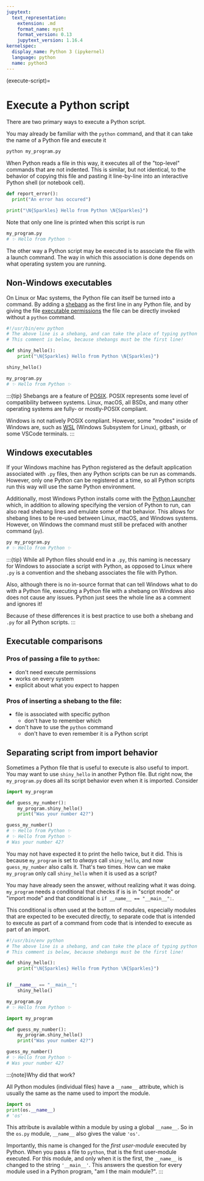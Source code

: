 ```yaml
---
jupytext:
  text_representation:
    extension: .md
    format_name: myst
    format_version: 0.13
    jupytext_version: 1.16.4
kernelspec:
  display_name: Python 3 (ipykernel)
  language: python
  name: python3
---
```


(execute-script)=
# Execute a Python script

There are two primary ways to execute a Python script.

You may already be familiar with the `python` command, and that it can take the name of a Python file and execute it

```bash
python my_program.py
```

When Python reads a file in this way, it executes all of the "top-level" commands that are not indented.
This is similar, but not identical, to the behavior of copying this file and pasting it line-by-line into an interactive
Python shell (or notebook cell).

```python
def report_error():
  print("An error has occured")

print("\N{Sparkles} Hello from Python \N{Sparkles}")
```

Note that only one line is printed when this script is run

```bash
my_program.py
# ✨ Hello from Python ✨
```

The other way a Python script may be executed is to associate the file with a launch command. The way in which
this association is done depends on what operating system you are running.

## Non-Windows executables

On Linux or Mac systems, the Python file can itself be turned into a command. By adding a [shebang](https://en.wikipedia.org/wiki/Shebang_(Unix))
as the first line in any Python file, and by giving the file [executable permissions](https://docs.python.org/3/using/unix.html#miscellaneous) the
file can be directly invoked without a `python` command.

```python
#!/usr/bin/env python
# The above line is a shebang, and can take the place of typing python on the command line
# This comment is below, because shebangs must be the first line!

def shiny_hello():
    print("\N{Sparkles} Hello from Python \N{Sparkles}")

shiny_hello()
```

```bash
my_program.py
# ✨ Hello from Python ✨
```

:::{tip}
Shebangs are a feature of [POSIX](https://en.wikipedia.org/wiki/POSIX). POSIX represents some level of compatibility between systems.
Linux, macOS, all BSDs, and many other operating systems are fully- or mostly-POSIX compliant.

Windows is not natively POSIX compliant. However, some "modes" inside of Windows are, such as [WSL](https://learn.microsoft.com/en-us/windows/wsl/about)
(Windows Subsystem for Linux), gitbash, or some VSCode terminals.
:::

## Windows executables

If your Windows machine has Python registered as the default application associated with `.py` files, then any Python
scripts can be run as commands. However, only one Python can be registered at a time, so all Python scripts run this
way will use the same Python environment.

Additionally, most Windows Python installs come with the [Python Launcher](https://docs.python.org/3/using/windows.html#python-launcher-for-windows)
which, in addition to allowing specifying the version of Python to run, can also read shebang lines and emulate some of that behavior.
This allows for shebang lines to be re-used between Linux, macOS, and Windows systems. However, on Windows the command must still
be prefaced with another command (`py`).

```bash
py my_program.py
# ✨ Hello from Python ✨
```

:::{tip}
While all Python files should end in a `.py`, this naming is necessary for Windows to associate a script with Python, as opposed
to Linux where `.py` is a convention and the shebang associates the file with Python.

Also, although there is no in-source format that can tell Windows what to do with a Python file, executing a
Python file with a shebang on Windows also does not cause any issues. Python just sees the whole line as
a comment and ignores it!

Because of these differences it is best practice to use both a shebang and `.py` for all Python scripts.
:::

## Executable comparisons

### Pros of passing a file to `python`:
- don't need execute permissions
- works on every system
- explicit about what you expect to happen

### Pros of inserting a shebang to the file:
- file is associated with specific python
  - don't have to remember which
- don't have to use the `python` command
  - don't have to even remember it is a Python script


## Separating script from import behavior

Sometimes a Python file that is useful to execute is also useful to import. You may want to use `shiny_hello`
in another Python file. But right now, the `my_program.py` does all its script behavior even when it is imported. Consider

```python
import my_program

def guess_my_number():
    my_program.shiny_hello()
    print("Was your number 42?")

guess_my_number()
# ✨ Hello from Python ✨
# ✨ Hello from Python ✨
# Was your number 42?
```

You may not have expected it to print the hello twice, but it did. This is because `my_program` is set to
_always_ call `shiny_hello`, and now `guess_my_number` also calls it. That's two times. How can we make
`my_program` only call `shiny_hello` when it is used as a script?

You may have already seen the answer, without realizing what it was doing. `my_program` needs a conditional that checks if is is in "script mode" or "import mode" and that conditional is `if __name__ == "__main__":`.

This conditional is often used at the bottom of modules, especially modules that are expected to be executed
directly, to separate code that is intended to execute as part of a command from code that is intended to
execute as part of an import.

```python
#!/usr/bin/env python
# The above line is a shebang, and can take the place of typing python on the command line
# This comment is below, because shebangs must be the first line!

def shiny_hello():
    print("\N{Sparkles} Hello from Python \N{Sparkles}")


if __name__ == "__main__":
    shiny_hello()
```

```bash
my_program.py
# ✨ Hello from Python ✨
```

```python
import my_program

def guess_my_number():
    my_program.shiny_hello()
    print("Was your number 42?")

guess_my_number()
# ✨ Hello from Python ✨
# Was your number 42?
```

:::{note}Why did that work?

All Python modules (individual files) have a `__name__` attribute, which is usually the same as the name used to import the module.

```python
import os
print(os.__name__)
# 'os'
```

This attribute is available within a module by using a global `__name__`. So in the `os.py` module, `__name__`
also gives the value `'os'`.

Importantly, this name is changed for the *first user-module* executed by Python. When you pass a file to
`python`, that is the first user-module executed. For this module, and only when it is the first, the `__name__`
is changed to the string `'__main__'`. This answers the question for every module used in a Python program, "am I the main module?".
:::
